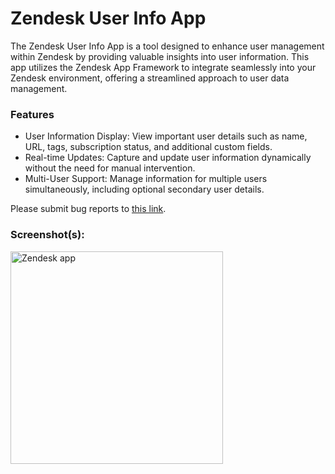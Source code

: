# Zendesk User Info App

The Zendesk User Info App is a tool designed to enhance user management within Zendesk by providing valuable insights into user information. This app utilizes the Zendesk App Framework to integrate seamlessly into your Zendesk environment, offering a streamlined approach to user data management.

### Features

* User Information Display: View important user details such as name, URL, tags, subscription status, and additional custom fields.
* Real-time Updates: Capture and update user information dynamically without the need for manual intervention.
* Multi-User Support: Manage information for multiple users simultaneously, including optional secondary user details.

Please submit bug reports to [this link](https://github.com/jilayla/Zendesk-user-info-app/issues).

### Screenshot(s):
<img width="340" alt="Zendesk app" src="https://github.com/jilayla/Zendesk-user-info-app/assets/151676387/348864b8-4736-434e-84cc-4803aee96fae">
